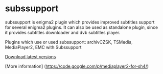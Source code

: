# subssupport

subssupport is enigma2 plugin which provides improved subtitles support for several enigma2 plugins. It can also be used as standalone plugin, since it provides subtitles downloader and dvb subtitles player.

Plugins which use or used subssupport: archivCZSK, TSMedia, MediaPlayer2, EMC with Subssupport

[Download latest versions](http://dl.bintray.com/mx3l/generic/)

[More information] (https://code.google.com/p/mediaplayer2-for-sh4/)






